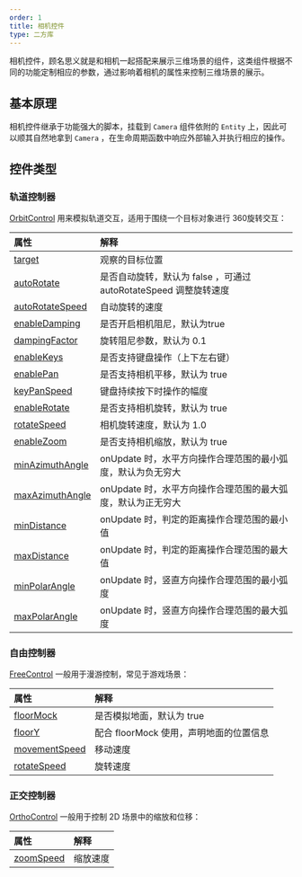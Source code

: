 ```yaml
---
order: 1
title: 相机控件
type: 二方库
---
```


相机控件，顾名思义就是和相机一起搭配来展示三维场景的组件，这类组件根据不同的功能定制相应的参数，通过影响着相机的属性来控制三维场景的展示。

## 基本原理

相机控件继承于功能强大的脚本，挂载到 `Camera` 组件依附的 `Entity` 上，因此可以顺其自然地拿到 `Camera` ，在生命周期函数中响应外部输入并执行相应的操作。

## 控件类型

### 轨道控制器

[OrbitControl](${api}controls/OrbitControl) 用来模拟轨道交互，适用于围绕一个目标对象进行 360旋转交互：

<playground src="gltf-basic.ts"></playground>

|属性|解释|
|:--|:--|
|[target](${api}controls/OrbitControl#target)|观察的目标位置|
|[autoRotate](${api}controls/OrbitControl#autoRotate)|是否自动旋转，默认为 false ，可通过 autoRotateSpeed 调整旋转速度|
|[autoRotateSpeed](${api}controls/OrbitControl#autoRotateSpeed)|自动旋转的速度|
|[enableDamping](${api}controls/OrbitControl#enableDamping) | 是否开启相机阻尼，默认为true|
|[dampingFactor](${api}controls/OrbitControl#dampingFactor) | 旋转阻尼参数，默认为 0.1|
|[enableKeys](${api}controls/OrbitControl#enableKeys) | 是否支持键盘操作（上下左右键）|
|[enablePan](${api}controls/OrbitControl#enablePan) | 是否支持相机平移，默认为 true| 
|[keyPanSpeed](${api}controls/OrbitControl#keyPanSpeed) | 键盘持续按下时操作的幅度| 
|[enableRotate](${api}controls/OrbitControl#enableRotate) | 是否支持相机旋转，默认为 true| 
|[rotateSpeed](${api}controls/OrbitControl#rotateSpeed) | 相机旋转速度，默认为 1.0| 
|[enableZoom](${api}controls/OrbitControl#enableZoom) | 是否支持相机缩放，默认为 true| 
|[minAzimuthAngle](${api}controls/OrbitControl#minAzimuthAngle) | onUpdate 时，水平方向操作合理范围的最小弧度，默认为负无穷大| 
|[maxAzimuthAngle](${api}controls/OrbitControl#maxAzimuthAngle) | onUpdate 时，水平方向操作合理范围的最大弧度，默认为正无穷大| 
|[minDistance](${api}controls/OrbitControl#minDistance) | onUpdate 时，判定的距离操作合理范围的最小值| 
|[maxDistance](${api}controls/OrbitControl#maxDistance) | onUpdate 时，判定的距离操作合理范围的最大值| 
|[minPolarAngle](${api}controls/OrbitControl#minPolarAngle) | onUpdate 时，竖直方向操作合理范围的最小弧度| 
|[maxPolarAngle](${api}controls/OrbitControl#maxPolarAngle) | onUpdate 时，竖直方向操作合理范围的最大弧度|

### 自由控制器

[FreeControl](${api}controls/FreeControl) 一般用于漫游控制，常见于游戏场景：

<playground src="controls-free.ts"></playground>

|属性|解释|
|:--|:--|
|[floorMock](${api}controls/FreeControl#floorMock)|是否模拟地面，默认为 true|
|[floorY](${api}controls/FreeControl#floorY)|配合 floorMock 使用，声明地面的位置信息|
|[movementSpeed](${api}controls/FreeControl#movementSpeed) | 移动速度|
|[rotateSpeed](${api}controls/FreeControl#rotateSpeed) | 旋转速度|

### 正交控制器

[OrthoControl](${api}controls/OrthoControl) 一般用于控制 2D 场景中的缩放和位移：

<playground src="ortho-control.ts"></playground>

|属性|解释|
|:--|:--|
|[zoomSpeed](${api}controls/OrthoControl#zoomSpeed)|缩放速度|